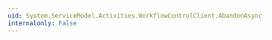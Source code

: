 ```yaml
---
uid: System.ServiceModel.Activities.WorkflowControlClient.AbandonAsync(System.Guid,System.String)
internalonly: False
---
```

